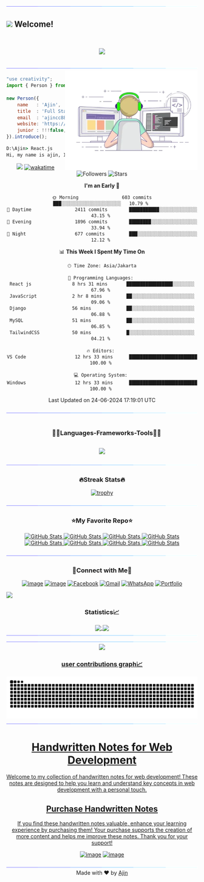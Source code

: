 <!--
- !! Thank you for keeping this sign !!
- Original Creation by Deri Kurniawan (Deri-Kurniawan)
- Github Repository: https://github.com/Deri-Kurniawan/Deri-Kurniawan
- ⭐ Don't forget to give a star ⭐
-->

<!--x axis divider-->
<img src="/assets/images/horizontal-divider-gradient.gif">
<h2> <img src="https://emojis.slackmojis.com/emojis/images/1588315024/8823/hyperkitty.gif?1588315024" width="30" /> Welcome! </h2>
<h1 align="center">
    <img src="https://readme-typing-svg.herokuapp.com/?font=Righteous&size=35&center=true&vCenter=true&width=500&height=70&duration=4000&lines=Hi+There!+👋;+I'm+jebin!;" />
</h1>
<img src="/assets/images/horizontal-divider-gradient.gif">
<picture> 
<a href="https://media.giphy.com/media/SWoSkN6DxTszqIKEqv/giphy.gif" alt="Developer">
<img src="/assets//images/developer.webp" align="right" width="350">
</a>
</picture>

```js
"use creativity";
import { Person } from 'india';

new Person({
    name   : 'Ajin',
    title  : 'Full Stack Developer',
    email  : 'ajincc88@gmail.com',
    website: 'https://react-port-tau.vercel.app/',
    junior : !!!false,
}).introduce();
```

```cmd
D:\Ajin> React.js
Hi, my name is ajin, I'm a Full Stack Developer from India.
```

<div align="center">

![](https://komarev.com/ghpvc/?username=ajin597) [![wakatime](https://wakatime.com/badge/user/22520ecf-cee6-4d59-a21f-b5d7f4f8e491.svg)](https://wakatime.com/@22520ecf-cee6-4d59-a21f-b5d7f4f8e491) ![Followers](https://img.shields.io/github/followers/ajin597?label=Followers) ![Stars](https://img.shields.io/github/stars/ajin597?label=Stars)

<!--START_SECTION:waka-->
**I'm an Early 🐤** 

```text
🌞 Morning                603 commits         ███░░░░░░░░░░░░░░░░░░░░░░   10.79 % 
🌆 Daytime                2411 commits        ███████████░░░░░░░░░░░░░░   43.15 % 
🌃 Evening                1896 commits        ████████░░░░░░░░░░░░░░░░░   33.94 % 
🌙 Night                  677 commits         ███░░░░░░░░░░░░░░░░░░░░░░   12.12 % 
```


📊 **This Week I Spent My Time On** 

```text
🕑︎ Time Zone: Asia/Jakarta

💬 Programming Languages: 
React js               8 hrs 31 mins       █████████████████░░░░░░░░   67.96 % 
JavaScript             2 hr 8 mins         ██░░░░░░░░░░░░░░░░░░░░░░░   09.06 % 
Django                 56 mins             ██░░░░░░░░░░░░░░░░░░░░░░░   06.88 % 
MySQL                  51 mins             ██░░░░░░░░░░░░░░░░░░░░░░░   06.85 % 
TailwindCSS            50 mins             █░░░░░░░░░░░░░░░░░░░░░░░░   04.21 % 

🔥 Editors: 
VS Code                  12 hrs 33 mins      █████████████████████████   100.00 % 

💻 Operating System: 
Windows                  12 hrs 33 mins      █████████████████████████   100.00 % 
```


 Last Updated on 24-06-2024 17:19:01 UTC
<!--END_SECTION:waka-->
  
</div>

<!--x axis divider-->
<img src="/assets/images/horizontal-divider-gradient.gif">

<!--h1 without bottom border-->
<div id="user-content-toc">
  <ul align="center">
    <summary><h3 style="display: inline-block">🧑‍💻Languages-Frameworks-Tools🧑‍💻</h3></summary>
  </ul>
</div>
<!--tech stack icons-->
<p align="center">
<a href="https://skillicons.dev">
<img src="https://skillicons.dev/icons?i=html,css,bootstrap,js,tailwindcss,python,react,django,mysql,git,vscode,figma,vercel,postman,firebase,vite,&perline=6" />
</a>
</p>

<!--x axis divider-->
<img src="/assets/images/horizontal-divider-gradient.gif">

<h3 align="center">🔥Streak Stats🔥</h3>

<!-- custom streak stats: https://git.io/streak-stats -->

<div align="center">
	
[![trophy](https://github-profile-trophy.vercel.app/?username=ajin597)](https://github.com/ajin597/github-profile-trophy)

</div>

<!--x axis divider-->
<img src="/assets/images/horizontal-divider-gradient.gif">

<h3 align="center">⭐My Favorite Repo⭐</h3>

<div>
  <p align="center">
	<a href="https://github.com/ajin597/port">
      		<img src="https://github-readme-stats.vercel.app/api/pin/?username=ajin597&repo=port&theme=transparent" alt="GitHub Stats" />
    	</a>
	<a href="https://github.com/ajin597/ajin597">
      		<img src="https://github-readme-stats.vercel.app/api/pin/?username=ajin597&repo=ajin597&theme=transparent" alt="GitHub Stats" />
    	</a>
	<a href="https://github.com/ajin597/calculator">
      		<img src="https://github-readme-stats.vercel.app/api/pin/?username=ajin597&repo=calculator&theme=transparent" alt="GitHub Stats" />
    	</a>
	<a href="https://github.com/ajin597/react-port">
      		<img src="https://github-readme-stats.vercel.app/api/pin/?username=ajin597&repo=react-port&theme=transparent" alt="GitHub Stats" />
    	</a>
    	<a href="https://github.com/ajin597/gg">
      		<img src="https://github-readme-stats.vercel.app/api/pin/?username=ajin597&repo=gg&theme=transparent" alt="GitHub Stats" />
    	</a>
    	<a href="https://github.com/ajin597/recipe">
      		<img src="https://github-readme-stats.vercel.app/api/pin/?username=ajin597&repo=recipe&theme=transparent" alt="GitHub Stats" />
    	</a>
    	<a href="https://github.com/ajin597/movies">
      		<img src="https://github-readme-stats.vercel.app/api/pin/?username=ajin597&repo=movies&theme=transparent" alt="GitHub Stats" />
    	</a>
    	<a href="https://github.com/ajin597/medicine">
      		<img src="https://github-readme-stats.vercel.app/api/pin/?username=ajin597&repo=medicine&theme=transparent" alt="GitHub Stats" />
    	</a>
</div>

<!--x axis divider-->
<img src="/assets/images/horizontal-divider-gradient.gif">

<!-- Connect with me -->
<h3 align="center">🤝Connect with Me🤝</h3>
<div align="center">

[![image](https://img.shields.io/badge/LinkedIn-0077B5?style=for-the-badge&logo=linkedin&logoColor=white)](https://www.linkedin.com/in/ajincr7/)
[![image](https://img.shields.io/badge/Instagram-E4405F?style=for-the-badge&logo=instagram&logoColor=white)](https://www.instagram.com/ajin_cr7__/)
[![Facebook](https://img.shields.io/badge/Facebook-1877F2?style=for-the-badge&logo=facebook&logoColor=white)](https://www.facebook.com/ajincosta.ajincosta.1)
[![Gmail](https://img.shields.io/badge/Gmail-D14836?style=for-the-badge&logo=gmail&logoColor=white)](mailto:ajincc88@gmail.com)
[![WhatsApp](https://img.shields.io/badge/WhatsApp-25D366?style=for-the-badge&logo=whatsapp&logoColor=white)](https://wa.me/9486588127)
[![Portfolio](https://img.shields.io/badge/Portfolio-4A90E2?style=for-the-badge&logo=react&logoColor=white)](https://react-port-tau.vercel.app/)


  
</div>

<!--x axis divider-->
<img src="https://user-images.githubusercontent.com/73097560/115834477-dbab4500-a447-11eb-908a-139a6edaec5c.gif"><h3 align="center">Statistics📈</h3>
<div align="center">
<a href="https://github.com/ajin597">
<img align="center" src="http://github-profile-summary-cards.vercel.app/api/cards/stats?username=ajin597&theme=2077" height="180em" />

<img align="center" src="http://github-profile-summary-cards.vercel.app/api/cards/productive-time?username=ajin597&theme=2077" height="180em" />
<img src="/assets/images/horizontal-divider-gradient.gif">

<!-- Support me -->


<!--x axis divider-->
<img src="/assets/images/horizontal-divider-gradient.gif">
<img src="https://user-images.githubusercontent.com/73097560/115834477-dbab4500-a447-11eb-908a-139a6edaec5c.gif"><h3 align="center">user contributions graph📈</h3>

<img alt="snake eating my contributions" src="https://raw.githubusercontent.com/ajin597/ajin597/output/github-contribution-grid-snake-dark.svg" />
  


<!--x axis divider-->
<img src="/assets/images/horizontal-divider-gradient.gif">



# Handwritten Notes for Web Development

Welcome to my collection of handwritten notes for web development! These notes are designed to help you learn and understand key concepts in web development with a personal touch.

## Purchase Handwritten Notes

If you find these handwritten notes valuable, enhance your learning experience by purchasing them! Your purchase supports the creation of more content and helps me improve these notes. Thank you for your support!

[![image](https://img.shields.io/badge/Shop%20Notes-FFDD00?style=for-the-badge&logo=buymeacoffee&logoColor=white)](https://buymeacoffee.com/ajincosta) [![image](https://img.shields.io/badge/ko--fi-F16061?style=for-the-badge&logo=ko-fi&logoColor=white)](https://ko-fi.com/ajincosta)




<!--x axis divider-->
<img src="/assets/images/horizontal-divider-gradient.gif">

<div align="center">
    Made with ❤️ by <a href="https://react-port-tau.vercel.app/" target="_blank">Ajin</a>
</div>










